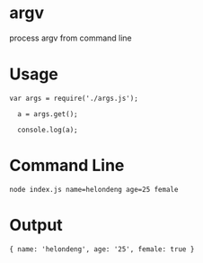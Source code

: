 argv
====

process argv from command line


Usage
===

    var args = require('./args.js');

	  a = args.get();
	  
	  console.log(a);
	 

Command Line
===

    node index.js name=helondeng age=25 female

Output
===

    { name: 'helondeng', age: '25', female: true }
